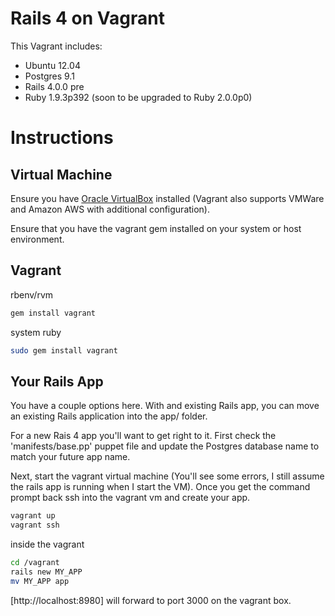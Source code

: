 Rails 4 on Vagrant
==========

This Vagrant includes:

* Ubuntu 12.04
* Postgres 9.1
* Rails 4.0.0 pre
* Ruby 1.9.3p392 (soon to be upgraded to Ruby 2.0.0p0)


Instructions
==========

Virtual Machine
----------
Ensure you have [Oracle
VirtualBox](http://www.oracle.com/technetwork/server-storage/virtualbox/downloads/index.html) installed (Vagrant also supports
VMWare and Amazon AWS with additional configuration).  

Ensure that you have the vagrant gem installed on your system or host
environment.

Vagrant
----------
rbenv/rvm
```bash
gem install vagrant
```

system ruby
```bash
sudo gem install vagrant
```

Your Rails App
----------

You have a couple options here.  With and existing Rails app, you can move an existing Rails
application into the app/ folder. 

For a new Rais 4 app you'll want to get right to it.  First check the
'manifests/base.pp' puppet file and update the Postgres database name to
match your future app name.

Next, start the vagrant virtual machine (You'll see some errors, I still
assume the rails app is running when I start the VM).  Once you get the
command prompt back ssh into the vagrant vm and create your app.

```bash
vagrant up
vagrant ssh
```

inside the vagrant
```bash
cd /vagrant
rails new MY_APP
mv MY_APP app
```


[http://localhost:8980] will forward to port 3000 on the vagrant box.


